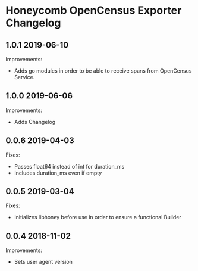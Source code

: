# Honeycomb OpenCensus Exporter Changelog

## 1.0.1 2019-06-10

Improvements:

- Adds go modules in order to be able to receive spans from OpenCensus Service.

## 1.0.0 2019-06-06

Improvements:

- Adds Changelog

## 0.0.6 2019-04-03

Fixes:

- Passes float64 instead of int for duration_ms
- Includes duration_ms even if empty

## 0.0.5 2019-03-04

Fixes:

- Initializes libhoney before use in order to ensure a functional Builder

## 0.0.4 2018-11-02

Improvements:

- Sets user agent version
